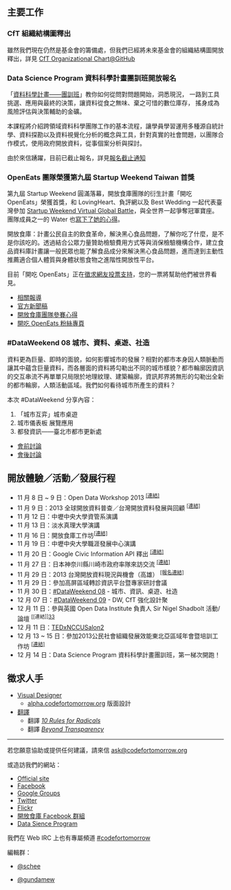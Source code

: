 ## 主要工作

### CfT 組織結構圖釋出
雖然我們現在仍然是基金會的籌備處，但我們已經將未來基金會的組織結構圖開放釋出，詳見 [CfT Organizational Chart@GitHub][1]

### Data Science Program 資料科學計畫團訓班開放報名
「[資料科學計畫——團訓班][3]」教你如何從問對問題開始，洞悉現況， 一路到工具挑選、應用與最終的決策，讓資料從食之無味、棄之可惜的數位庫存， 搖身成為風險評估與決策輔助的金礦。

本課程將介紹跨領域資料科學團隊工作的基本流程，讓學員學習運用多種源自統計學、資料探勘以及資料視覺化分析的概念與工具，針對真實的社會問題，以團隊合作模式，使用政府開放資料，從事個案分析與探討。

由於來信踴躍，目前已截止報名，詳見[報名截止通知][2]

### OpenEats 團隊榮獲第九屆 Startup Weekend Taiwan 首獎
第九屆 Startup Weekend 圓滿落幕，開放食庫團隊的衍生計畫「開吃 OpenEats」榮獲首獎，和 LovingHeart、負評網以及 Best Wedding 一起代表臺灣參加 [Startup Weekend Virtual Global Battle][4]，與全世界一起爭奪冠軍寶座。團隊成員之一的 Water 也[寫下了她的心得](water-yh-su.blogspot.tw/2013/11/2013-startup-weekend-9-taipei.html)。

開放食庫：計畫公民自主的飲食革命，解決黑心食品問題，了解你吃了什麼，是不是你該吃的。透過結合公眾力量贊助檢驗費用方式等與消保檢驗機構合作，建立食品資料庫計畫讓一般民眾也能了解食品成分來解決黑心食品問題，進而達到主動性推薦適合個人體質與身體狀態食物之進階性開放性平台。

目前「開吃 OpenEats」正在[徵求網友投票支持][5]，您的一票將幫助他們被世界看見。

- [相關報導][6]
- [官方新聞稿][7]
- [開放食庫團隊參賽心得][8]
- [開吃 OpenEats 粉絲專頁][9]

### #DataWeekend 08 城市、資料、桌遊、社造
資料更為巨量、即時的面貌，如何影響城市的發展？相對的都市本身因人類脈動而讓其中蘊含巨量資料，而各層面的資料將勾勒出不同的城市樣貌？都市輪廓因資訊的交互串流不再單單只局限於地理紋理、建築輪廓，資訊邦界將無形的勾勒出全新的都市輪廓，人類活動區域。我們如何看待城市所產生的資料？

本次 #DataWeekend 分享內容：

1. 「城市互弈」城市桌遊  
2. 城市儀表板 展覽應用
3. 都發資訊——臺北市都市更新處

- [會前討論][10]
- [會後討論][11]

## 開放體驗／活動／發展行程
- 11 月 8 日 ~ 9 日：Open Data Workshop 2013 <sup>[\[連結\]][12]</sup>
- 11 月 9 日：2013 全球開放資料普查／台灣開放資料發展與回顧 <sup>[\[連結\]][13]</sup>
- 11 月 12 日：中壢中央大學資管系演講
- 11 月 13 日：淡水真理大學演講
- 11 月 16 日：開放食庫工作坊<sup>[\[連結\]][34]</sup>
- 11 月 19 日：中壢中央大學職涯發展中心演講
- 11 月 20 日：Google Civic Information API 釋出 <sup>[\[連結\]][14]</sup>
- 11 月 27 日：日本神奈川縣川崎市政府率隊來訪交流 <sup>[\[連結\]][15]</sup>
- 11 月 29 日：2013 台灣開放資料現況與機會（高雄） <sup>[\[報名連結\]][16]</sup>
- 11 月 29 日：參加高屏區域轉診資訊平台暨專家研討會議
- 11 月 30 日：[#DataWeekend 08](kktix.com/events/dataweekend-08/) - 城市、資訊、桌遊、社造
- 12 月 07 日：[#DataWeekend 09](https://kktix.com/events/dataweekend-09/) - DW, CfT 強化設計聚
- 12 月 11 日：參與英國 Open Data Institute 負責人 Sir Nigel Shadbolt 活動/論壇 <sup>[\[連結]][33]</sup>
- 12 月 11 日：[TEDxNCCUSalon2](tedxnccu.com/events/2013-12-11-tedxnccusalon2)
- 12 月 13 ~ 15 日：參加2013公民社會組織發展效能東北亞區域年會暨培訓工作坊 <sup>[\[連結\]][17]</sup>
- 12 月 14 日：Data Science Program 資料科學計畫團訓班，第一梯次開跑！

## 徵求人手
- [Visual Designer][18]
    - [alpha.codefortomorrow.org][19] 版面設計
- [翻譯][20]
    - 翻譯 [*10 Rules for Radicals*][21]
    - 翻譯 [*Beyond Transparency*][22]

---

若您願意協助或提供任何建議，請來信 ask@codefortomorrow.org

或造訪我們的網站：

- [Official site][23]
- [Facebook][24]
- [Google Groups][25]
- [Twitter][26]
- [Flickr][27]
- [開放食庫 Facebook 群組][28]
- [Data Sience Program][29]

我們在 Web IRC 上也有專屬頻道 [#codefortomorrow][30]

編輯群：

- [@schee][31]
- [@gundamew][32]


  [1]: https://github.com/codefortomorrow/foundation-document/blob/master/cft-org-chart-2013q4.png
  [2]: http://datasci.co/2013/12/02/closing-date-entries/
  [3]: http://datasci.co/2013/11/24/datasci-open-2013/
  [4]: http://wake.github.io/gsw/
  [5]: http://goo.gl/lLqwUw
  [6]: http://bnext.com.tw/article/view/id/30172
  [7]: https://startupweekendtaiwan.hackpad.com/-Startup-Weekend-Taiwan--terrRPlHVeY
  [8]: http://water-yh-su.blogspot.tw/2013/11/2013-startup-weekend-9-taipei.html
  [9]: https://www.facebook.com/openeats
  [10]: https://groups.google.com/d/msg/codefortomorrow/Mb6GmF9WrnU/NRVfW75kA9kJ
  [11]: https://groups.google.com/d/msg/codefortomorrow/8OFuan7UsoI/67dRzFTJ4PgJ
  [12]: https://groups.google.com/d/msg/codefortomorrow/TMgEdJqPIyA/6lCPtnxXK40J
  [13]: https://groups.google.com/d/msg/codefortomorrow/s6SuYdCx1kY/tD-i5tgcLq8J
  [14]: https://groups.google.com/d/msg/codefortomorrow/wZQax-qCXDs/yoEByXfpfQUJ
  [15]: https://groups.google.com/d/msg/codefortomorrow/BybG60N-ZOw/XNsldg6aF_EJ
  [16]: https://kktix.com/events/cft-khh-2013/
  [17]: https://groups.google.com/d/msg/codefortomorrow/7sQR6QBJsrs/L_OrWLI9v0UJ
  [18]: https://groups.google.com/d/msg/codefortomorrow/LmCRq_y0czg/UXNfX8YgNZoJ
  [19]: http://alpha.codefortomorrow.org/
  [20]: https://groups.google.com/d/msg/codefortomorrow/RK4-uLZLbgQ/lrg_VbSkjTgJ
  [21]: https://archive.org/details/org.resource.public.10rules
  [22]: https://groups.google.com/d/msg/codefortomorrow/60Jx3cp7TLY/CcOc6FFrOOEJ
  [23]: http://codefortomorrow.org/
  [24]: https://www.facebook.com/CodeForTomorrow
  [25]: http://groups.google.com/group/codefortomorrow
  [26]: http://twitter.com/codefortomorrow
  [27]: http://www.flickr.com/groups/codefortomorrow/
  [28]: https://www.facebook.com/groups/foodopendata/
  [29]: http://datasci.co
  [30]: http://webchat.freenode.net/?channels=codefortomorrow
  [31]: https://github.com/schee
  [32]: https://github.com/gundamew
  [33]: seminars.tca.org.tw/D15d01694.aspx
  [34]: http://food.codefortomorrow.org/blog/2013/11/17/workshop/

